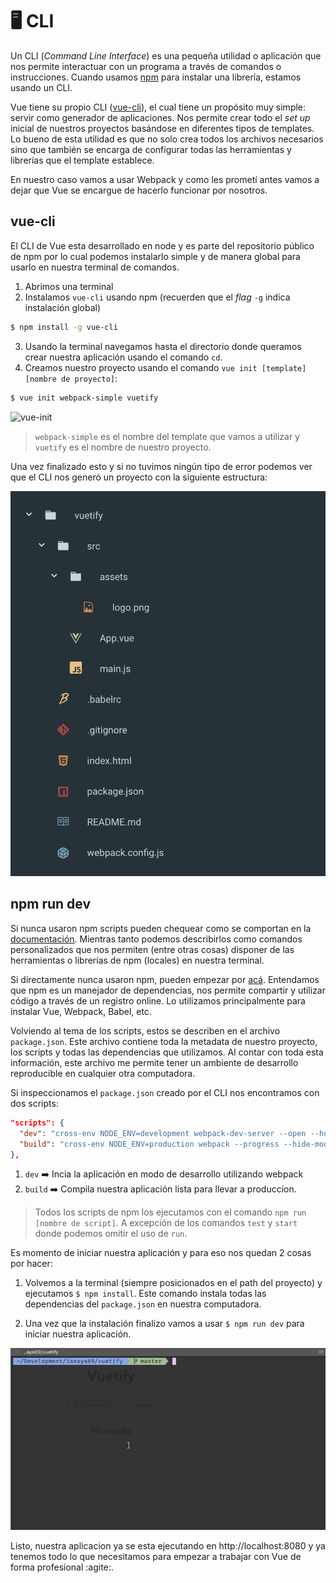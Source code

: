 # 🖥 CLI

Un CLI (*Command Line Interface*) es una pequeña utilidad o aplicación que nos permite interactuar con un programa a través de comandos o instrucciones. Cuando usamos [npm]() para instalar una librería, estamos usando un CLI.

Vue tiene su propio CLI ([vue-cli](https://github.com/vuejs/vue-cli)), el cual tiene un propósito muy simple: servir como generador de aplicaciones. Nos permite crear todo el *set up* inicial de nuestros proyectos basándose en diferentes tipos de templates. Lo bueno de esta utilidad es que no solo crea todos los archivos necesarios sino que también se encarga de configurar todas las herramientas y librerías que el template establece.

En nuestro caso vamos a usar Webpack y como les prometí antes vamos a dejar que Vue se encargue de hacerlo funcionar por nosotros.

## vue-cli
El CLI de Vue esta desarrollado en node y es parte del repositorio público de npm por lo cual podemos instalarlo simple y de manera global para usarlo en nuestra terminal de comandos.

1. Abrimos una terminal
2. Instalamos `vue-cli` usando npm (recuerden que el *flag* `-g` indica instalación global)
```bash
$ npm install -g vue-cli
```
3. Usando la terminal navegamos hasta el directorio donde queramos crear nuestra aplicación usando el comando `cd`.
4. Creamos nuestro proyecto usando el comando `vue init [template] [nombre de proyecto]`:
```bash
$ vue init webpack-simple vuetify
```

![vue-init](../img/cli.gif)

> `webpack-simple` es el nombre del template que vamos a utilizar y `vuetify` es el nombre de nuestro proyecto.

Una vez finalizado esto y si no tuvimos ningún tipo de error podemos ver que el CLI nos generó un proyecto con la siguiente estructura:

![project](../img/project.png)

## npm run dev

Si nunca usaron npm scripts pueden chequear como se comportan en la [documentación](https://docs.npmjs.com/misc/scripts). Mientras tanto podemos describirlos como comandos personalizados que nos permiten (entre otras cosas) disponer de las herramientas o librerías de npm (locales) en nuestra terminal.

Si directamente nunca usaron npm, pueden empezar por [acá](https://docs.npmjs.com/getting-started/what-is-npm). Entendamos que npm es un manejador de dependencias, nos permite compartir y utilizar código a través de un registro online. Lo utilizamos principalmente para instalar Vue, Webpack, Babel, etc.

Volviendo al tema de los scripts, estos se describen en el archivo `package.json`. Este archivo contiene toda la metadata de nuestro proyecto, los scripts y todas las dependencias que utilizamos. Al contar con toda esta información, este archivo me permite tener un ambiente de desarrollo reproducible en cualquier otra computadora.

Si inspeccionamos el `package.json` creado por el CLI nos encontramos con dos scripts:

```json
"scripts": {
  "dev": "cross-env NODE_ENV=development webpack-dev-server --open --hot",
  "build": "cross-env NODE_ENV=production webpack --progress --hide-modules"
},
```

1. `dev` ➡️ Incia la aplicación en modo de desarrollo utilizando webpack
2. `build` ➡️ Compila nuestra aplicación lista para llevar a produccion.

> Todos los scripts de npm los ejecutamos con el comando `npm run [nombre de script]`. A excepción de los comandos `test` y `start` donde podemos omitir el uso de `run`.

Es momento de iniciar nuestra aplicación y para eso nos quedan 2 cosas por hacer:

1. Volvemos a la terminal (siempre posicionados en el path del proyecto) y ejecutamos `$ npm install`. Este comando instala todas las dependencias del `package.json` en nuestra computadora.

2. Una vez que la instalación finalizo vamos a usar `$ npm run dev` para iniciar nuestra aplicación.

![06](../img/06.gif)

Listo, nuestra aplicacion ya se esta ejecutando en http://localhost:8080 y ya tenemos todo lo que necesitamos para empezar a trabajar con Vue de forma profesional :agite:.
